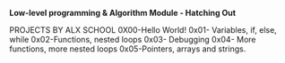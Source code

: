 **Low-level programming & Algorithm Module - Hatching Out**

PROJECTS BY ALX SCHOOL
0X00-Hello World!
0x01- Variables, if, else, while 
0x02-Functions, nested loops
0x03- Debugging
0x04- More functions, more nested loops
0x05-Pointers, arrays and strings.

